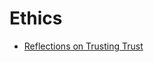 # Ethics

* [Reflections on Trusting Trust](http://www.ece.cmu.edu/~ganger/712.fall02/papers/p761-thompson.pdf)
